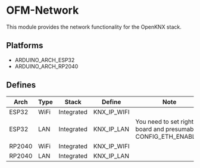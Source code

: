 # OFM-Network

This module provides the network functionality for the OpenKNX stack.

## Platforms

* ARDUINO_ARCH_ESP32
* ARDUINO_ARCH_RP2040

## Defines

| Arch   | Type | Stack      | Define      | Note                                                          |
| ------ | ---- | ---------- | ----------- | ------------------------------------------------------------- |
| ESP32  | WiFi | Integrated | KNX_IP_WIFI |                                                               |
| ESP32  | LAN  | Integrated | KNX_IP_LAN  | You need to set right board and presumably CONFIG_ETH_ENABLED |
| RP2040 | WiFi | Integrated | KNX_IP_WIFI |                                                               |
| RP2040 | LAN  | Integrated | KNX_IP_LAN  |                                                               |

